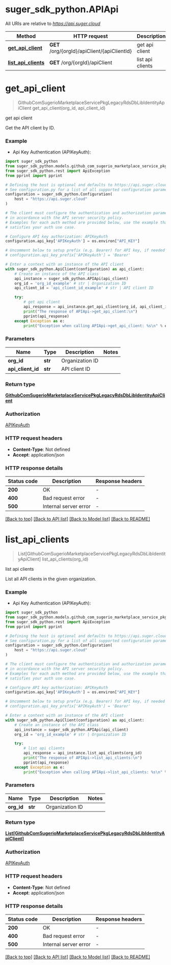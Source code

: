 # suger_sdk_python.APIApi

All URIs are relative to *https://api.suger.cloud*

Method | HTTP request | Description
------------- | ------------- | -------------
[**get_api_client**](APIApi.md#get_api_client) | **GET** /org/{orgId}/apiClient/{apiClientId} | get api client
[**list_api_clients**](APIApi.md#list_api_clients) | **GET** /org/{orgId}/apiClient | list api clients


# **get_api_client**
> GithubComSugerioMarketplaceServicePkgLegacyRdsDbLibIdentityApiClient get_api_client(org_id, api_client_id)

get api client

Get the API client by ID.

### Example

* Api Key Authentication (APIKeyAuth):

```python
import suger_sdk_python
from suger_sdk_python.models.github_com_sugerio_marketplace_service_pkg_legacy_rds_db_lib_identity_api_client import GithubComSugerioMarketplaceServicePkgLegacyRdsDbLibIdentityApiClient
from suger_sdk_python.rest import ApiException
from pprint import pprint

# Defining the host is optional and defaults to https://api.suger.cloud
# See configuration.py for a list of all supported configuration parameters.
configuration = suger_sdk_python.Configuration(
    host = "https://api.suger.cloud"
)

# The client must configure the authentication and authorization parameters
# in accordance with the API server security policy.
# Examples for each auth method are provided below, use the example that
# satisfies your auth use case.

# Configure API key authorization: APIKeyAuth
configuration.api_key['APIKeyAuth'] = os.environ["API_KEY"]

# Uncomment below to setup prefix (e.g. Bearer) for API key, if needed
# configuration.api_key_prefix['APIKeyAuth'] = 'Bearer'

# Enter a context with an instance of the API client
with suger_sdk_python.ApiClient(configuration) as api_client:
    # Create an instance of the API class
    api_instance = suger_sdk_python.APIApi(api_client)
    org_id = 'org_id_example' # str | Organization ID
    api_client_id = 'api_client_id_example' # str | API client ID

    try:
        # get api client
        api_response = api_instance.get_api_client(org_id, api_client_id)
        print("The response of APIApi->get_api_client:\n")
        pprint(api_response)
    except Exception as e:
        print("Exception when calling APIApi->get_api_client: %s\n" % e)
```



### Parameters


Name | Type | Description  | Notes
------------- | ------------- | ------------- | -------------
 **org_id** | **str**| Organization ID | 
 **api_client_id** | **str**| API client ID | 

### Return type

[**GithubComSugerioMarketplaceServicePkgLegacyRdsDbLibIdentityApiClient**](GithubComSugerioMarketplaceServicePkgLegacyRdsDbLibIdentityApiClient.md)

### Authorization

[APIKeyAuth](../README.md#APIKeyAuth)

### HTTP request headers

 - **Content-Type**: Not defined
 - **Accept**: application/json

### HTTP response details

| Status code | Description | Response headers |
|-------------|-------------|------------------|
**200** | OK |  -  |
**400** | Bad request error |  -  |
**500** | Internal server error |  -  |

[[Back to top]](#) [[Back to API list]](../README.md#documentation-for-api-endpoints) [[Back to Model list]](../README.md#documentation-for-models) [[Back to README]](../README.md)

# **list_api_clients**
> List[GithubComSugerioMarketplaceServicePkgLegacyRdsDbLibIdentityApiClient] list_api_clients(org_id)

list api clients

List all API clients in the given organization.

### Example

* Api Key Authentication (APIKeyAuth):

```python
import suger_sdk_python
from suger_sdk_python.models.github_com_sugerio_marketplace_service_pkg_legacy_rds_db_lib_identity_api_client import GithubComSugerioMarketplaceServicePkgLegacyRdsDbLibIdentityApiClient
from suger_sdk_python.rest import ApiException
from pprint import pprint

# Defining the host is optional and defaults to https://api.suger.cloud
# See configuration.py for a list of all supported configuration parameters.
configuration = suger_sdk_python.Configuration(
    host = "https://api.suger.cloud"
)

# The client must configure the authentication and authorization parameters
# in accordance with the API server security policy.
# Examples for each auth method are provided below, use the example that
# satisfies your auth use case.

# Configure API key authorization: APIKeyAuth
configuration.api_key['APIKeyAuth'] = os.environ["API_KEY"]

# Uncomment below to setup prefix (e.g. Bearer) for API key, if needed
# configuration.api_key_prefix['APIKeyAuth'] = 'Bearer'

# Enter a context with an instance of the API client
with suger_sdk_python.ApiClient(configuration) as api_client:
    # Create an instance of the API class
    api_instance = suger_sdk_python.APIApi(api_client)
    org_id = 'org_id_example' # str | Organization ID

    try:
        # list api clients
        api_response = api_instance.list_api_clients(org_id)
        print("The response of APIApi->list_api_clients:\n")
        pprint(api_response)
    except Exception as e:
        print("Exception when calling APIApi->list_api_clients: %s\n" % e)
```



### Parameters


Name | Type | Description  | Notes
------------- | ------------- | ------------- | -------------
 **org_id** | **str**| Organization ID | 

### Return type

[**List[GithubComSugerioMarketplaceServicePkgLegacyRdsDbLibIdentityApiClient]**](GithubComSugerioMarketplaceServicePkgLegacyRdsDbLibIdentityApiClient.md)

### Authorization

[APIKeyAuth](../README.md#APIKeyAuth)

### HTTP request headers

 - **Content-Type**: Not defined
 - **Accept**: application/json

### HTTP response details

| Status code | Description | Response headers |
|-------------|-------------|------------------|
**200** | OK |  -  |
**400** | Bad request error |  -  |
**500** | Internal server error |  -  |

[[Back to top]](#) [[Back to API list]](../README.md#documentation-for-api-endpoints) [[Back to Model list]](../README.md#documentation-for-models) [[Back to README]](../README.md)

